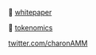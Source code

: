 🧙 [whitepaper](https://github.com/charonAMM/writings/blob/main/whitepaper.pdf)

🌈 [tokenomics](https://github.com/charonAMM/writings/blob/main/Charon%20Tokenomics.pdf)

[twitter.com/charonAMM](https://twitter.com/charonAMM)
